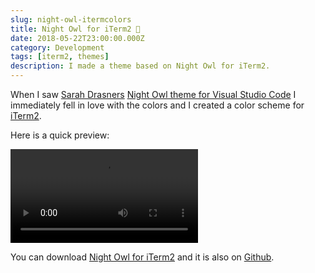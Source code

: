```yaml
---
slug: night-owl-itermcolors
title: Night Owl for iTerm2 🌃
date: 2018-05-22T23:00:00.000Z
category: Development
tags: [iterm2, themes]
description: I made a theme based on Night Owl for iTerm2.
---
```


When I saw [Sarah Drasners](https://twitter.com/sarah_edo) [Night Owl theme for Visual Studio Code](https://github.com/sdras/night-owl-vscode-theme) I immediately fell in love with the colors and I created a color scheme for [iTerm2](https://www.iterm2.com/).

Here is a quick preview:

<video src="/content/blog/2018-05-22-night-owl-itermcolors/nightowl-itermcolors.mp4" autoplay loop>
Sorry, your browser doesn't support embedded videos. However, you can <a href="/content/blog/2018-05-22-night-owl-itermcolors/nightowl-itermcolors.mp4">download the video</a>.
</video>

You can download [Night Owl for iTerm2](https://files.florian.ec/night-owl.itermcolors) and it is also on [Github](https://github.com/florianeckerstorfer/night-owl-itermcolors).
